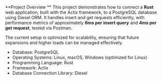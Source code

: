 **Project Overview
**
This project demonstrates how to connect a **Rust** web application, built with the Actix framework, to a PostgreSQL database using Diesel ORM. It handles insert and get requests efficiently, with performance metrics of approximately **6ms per insert query** and **4ms per get request**, tested via Postman.

The current setup is optimized for scalability, ensuring that future expansions and higher loads can be managed effectively.


- Database: PostgreSQL
- Operating Systems: Linux, macOS, Windows (optimized for Linux)
- Programming Language: Rust
- Framework: Actix
- Database Connection Library: Diesel


